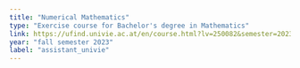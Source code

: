 ```yaml
---
title: "Numerical Mathematics"
type: "Exercise course for Bachelor's degree in Mathematics"
link: https://ufind.univie.ac.at/en/course.html?lv=250082&semester=2023W
year: "fall semester 2023"
label: "assistant_univie"
---
```


